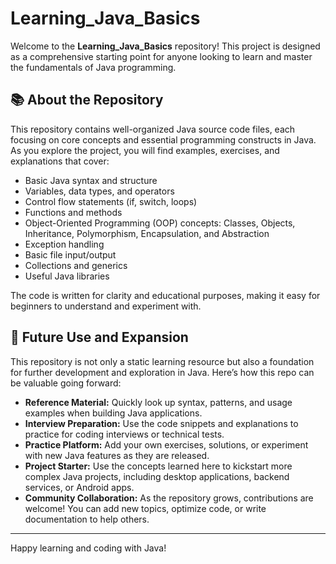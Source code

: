 # Learning_Java_Basics

Welcome to the **Learning_Java_Basics** repository! This project is designed as a comprehensive starting point for anyone looking to learn and master the fundamentals of Java programming.

## 📚 About the Repository

This repository contains well-organized Java source code files, each focusing on core concepts and essential programming constructs in Java. As you explore the project, you will find examples, exercises, and explanations that cover:

- Basic Java syntax and structure
- Variables, data types, and operators
- Control flow statements (if, switch, loops)
- Functions and methods
- Object-Oriented Programming (OOP) concepts: Classes, Objects, Inheritance, Polymorphism, Encapsulation, and Abstraction
- Exception handling
- Basic file input/output
- Collections and generics
- Useful Java libraries

The code is written for clarity and educational purposes, making it easy for beginners to understand and experiment with.

## 🚀 Future Use and Expansion

This repository is not only a static learning resource but also a foundation for further development and exploration in Java. Here’s how this repo can be valuable going forward:

- **Reference Material:** Quickly look up syntax, patterns, and usage examples when building Java applications.
- **Interview Preparation:** Use the code snippets and explanations to practice for coding interviews or technical tests.
- **Practice Platform:** Add your own exercises, solutions, or experiment with new Java features as they are released.
- **Project Starter:** Use the concepts learned here to kickstart more complex Java projects, including desktop applications, backend services, or Android apps.
- **Community Collaboration:** As the repository grows, contributions are welcome! You can add new topics, optimize code, or write documentation to help others.




---

Happy learning and coding with Java!
